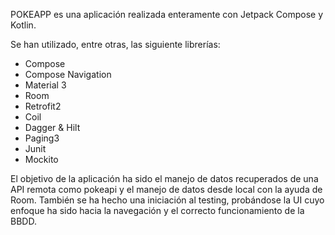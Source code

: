 POKEAPP es una aplicación realizada enteramente con Jetpack Compose y Kotlin.

Se han utilizado, entre otras, las siguiente librerías:
- Compose
- Compose Navigation
- Material 3
- Room
- Retrofit2
- Coil
- Dagger & Hilt
- Paging3
- Junit
- Mockito

El objetivo de la aplicación ha sido el manejo de datos recuperados de una API remota como pokeapi y el manejo de datos desde local con la ayuda de Room. También se ha hecho una iniciación al testing, probándose la UI cuyo enfoque ha sido hacia la navegación y el correcto funcionamiento de la BBDD.
